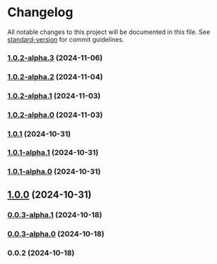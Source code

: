 # Changelog

All notable changes to this project will be documented in this file. See [standard-version](https://github.com/conventional-changelog/standard-version) for commit guidelines.

### [1.0.2-alpha.3](https://github.com/acrool/acrool-react-img/compare/v1.0.2-alpha.2...v1.0.2-alpha.3) (2024-11-06)

### [1.0.2-alpha.2](https://github.com/acrool/acrool-react-img/compare/v1.0.2-alpha.1...v1.0.2-alpha.2) (2024-11-04)

### [1.0.2-alpha.1](https://github.com/acrool/acrool-react-img/compare/v1.0.2-alpha.0...v1.0.2-alpha.1) (2024-11-03)

### [1.0.2-alpha.0](https://github.com/acrool/acrool-react-img/compare/v1.0.1...v1.0.2-alpha.0) (2024-11-03)

### [1.0.1](https://github.com/acrool/acrool-react-img/compare/v1.0.1-alpha.1...v1.0.1) (2024-10-31)

### [1.0.1-alpha.1](https://github.com/acrool/acrool-react-img/compare/v1.0.1-alpha.0...v1.0.1-alpha.1) (2024-10-31)

### [1.0.1-alpha.0](https://github.com/acrool/acrool-react-img/compare/v1.0.0...v1.0.1-alpha.0) (2024-10-31)

## [1.0.0](https://github.com/acrool/acrool-react-img/compare/v0.0.3-alpha.1...v1.0.0) (2024-10-31)

### [0.0.3-alpha.1](https://github.com/acrool/acrool-react-img/compare/v0.0.3-alpha.0...v0.0.3-alpha.1) (2024-10-18)

### [0.0.3-alpha.0](https://github.com/acrool/acrool-react-img/compare/v0.0.2...v0.0.3-alpha.0) (2024-10-18)

### 0.0.2 (2024-10-18)
